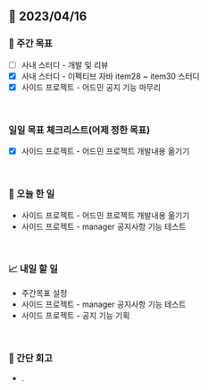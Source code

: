 ## 📅 2023/04/16


### 👏 주간 목표

- [ ] 사내 스터디 - 개발 및 리뷰
- [x] 사내 스터디 - 이펙티브 자바 item28 ~ item30 스터디
- [x] 사이드 프로젝트 - 어드민 공지 기능 마무리

<br/>

### 일일 목표 체크리스트(어제 정한 목표)

- [x] 사이드 프로젝트 - 어드민 프로젝트 개발내용 옮기기

<br/>

### 💯 오늘 한 일

- 사이드 프로젝트 - 어드민 프로젝트 개발내용 옮기기
- 사이드 프로젝트 - manager 공지사항 기능 테스트

<br/>

### 📈 내일 할 일

- 주간목표 설정
- 사이드 프로젝트 - manager 공지사항 기능 테스트
- 사이드 프로젝트 - 공지 기능 기획

<br/>

### 🤔 간단 회고

- .
 
